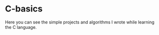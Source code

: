 # C-basics
Here you can see the simple projects and algorithms I wrote while learning the C language.
